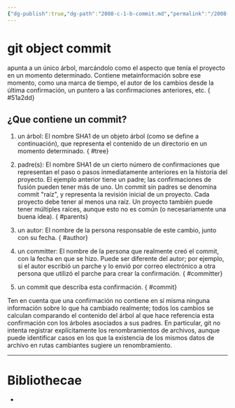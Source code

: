 ```yaml
---
{"dg-publish":true,"dg-path":"2008-c-1-b-commit.md","permalink":"/2008-c-1-b-commit/"}
---
```


# git object commit
apunta a un único árbol, marcándolo como el aspecto que tenía el proyecto en un momento determinado. Contiene metainformación sobre ese momento, como una marca de tiempo, el autor de los cambios desde la última confirmación, un puntero a las confirmaciones anteriores, etc.
{ #51a2dd}


<style> .container {font-family: sans-serif; text-align: center;} .button-wrapper button {z-index: 1;height: 40px; width: 100px; margin: 10px;padding: 5px;} .excalidraw .App-menu_top .buttonList { display: flex;} .excalidraw-wrapper { height: 800px; margin: 50px; position: relative;} :root[dir="ltr"] .excalidraw .layer-ui__wrapper .zen-mode-transition.App-menu_bottom--transition-left {transform: none;} </style><script src="https://cdn.jsdelivr.net/npm/react@17/umd/react.production.min.js"></script><script src="https://cdn.jsdelivr.net/npm/react-dom@17/umd/react-dom.production.min.js"></script><script type="text/javascript" src="https://cdn.jsdelivr.net/npm/@excalidraw/excalidraw@0/dist/excalidraw.production.min.js"></script><div id="2008-c-1-b-commitexcalidraw.md1"></div><script>(function(){const InitialData={"type":"excalidraw","version":2,"source":"https://github.com/zsviczian/obsidian-excalidraw-plugin/releases/tag/2.2.7","elements":[{"type":"rectangle","version":185,"versionNonce":2042138978,"index":"a0","isDeleted":false,"id":"g8bRoZxF","fillStyle":"solid","strokeWidth":1,"strokeStyle":"dashed","roughness":2,"opacity":100,"angle":0,"x":-214.33220663373447,"y":-145.6601862304491,"strokeColor":"#1e1e1e","backgroundColor":"#b2f2bb","width":358.2105712890625,"height":410.24420166015625,"seed":838534387,"groupIds":["9D07vwD99HJ8-nCxQ33tw"],"frameId":null,"roundness":{"type":3},"boundElements":[],"updated":1719257461180,"link":"[[Thesaurus/2008-c-1-b-commit\|2008-c-1-b-commit]]","locked":false},{"type":"line","version":158,"versionNonce":148568081,"index":"a1","isDeleted":false,"id":"GfVHCm_fTzwn08LOs8Zi9","fillStyle":"solid","strokeWidth":2,"strokeStyle":"solid","roughness":1,"opacity":100,"angle":0,"x":-215.02389526367188,"y":-79.12330764379257,"strokeColor":"#1e1e1e","backgroundColor":"transparent","width":358.9232176268231,"height":2.5113990350782274,"seed":132004947,"groupIds":["9D07vwD99HJ8-nCxQ33tw"],"frameId":null,"roundness":{"type":2},"boundElements":[],"updated":1719257461180,"link":null,"locked":false,"startBinding":null,"endBinding":null,"lastCommittedPoint":null,"startArrowhead":null,"endArrowhead":null,"points":[[0,0],[358.9232176268231,-2.5113990350782274]]},{"type":"line","version":66,"versionNonce":1081937279,"index":"a2","isDeleted":false,"id":"YnCqJ14_1KWrdI8CLFu1Z","fillStyle":"solid","strokeWidth":2,"strokeStyle":"solid","roughness":1,"opacity":100,"angle":0,"x":14.869253360040261,"y":-144.72288963996323,"strokeColor":"#1e1e1e","backgroundColor":"transparent","width":1.6742815709076808,"height":64.45902423502989,"seed":974472317,"groupIds":["9D07vwD99HJ8-nCxQ33tw"],"frameId":null,"roundness":{"type":2},"boundElements":[],"updated":1719257461180,"link":null,"locked":false,"startBinding":null,"endBinding":null,"lastCommittedPoint":null,"startArrowhead":null,"endArrowhead":null,"points":[[0,0],[1.6742815709076808,64.45902423502989]]},{"type":"text","version":117,"versionNonce":1539558897,"index":"a3","isDeleted":false,"id":"EF3J6lcg","fillStyle":"solid","strokeWidth":2,"strokeStyle":"solid","roughness":1,"opacity":100,"angle":0,"x":-165.11373002677104,"y":-142.2115139261683,"strokeColor":"#1e1e1e","backgroundColor":"transparent","width":150.21995544433594,"height":57.812819127742465,"seed":139677363,"groupIds":["9D07vwD99HJ8-nCxQ33tw"],"frameId":null,"roundness":null,"boundElements":[],"updated":1719257461180,"link":null,"locked":false,"fontSize":46.25025530219397,"fontFamily":1,"text":"Commit","rawText":"Commit","textAlign":"left","verticalAlign":"top","containerId":null,"originalText":"Commit","autoResize":true,"lineHeight":1.25},{"type":"text","version":107,"versionNonce":228394399,"index":"a4","isDeleted":false,"id":"Yf8LEfnU","fillStyle":"solid","strokeWidth":2,"strokeStyle":"solid","roughness":1,"opacity":100,"angle":0,"x":34.12325821264551,"y":-131.32882364296827,"strokeColor":"#1e1e1e","backgroundColor":"transparent","width":81.92655944824219,"height":52.6252961007271,"seed":959869299,"groupIds":["9D07vwD99HJ8-nCxQ33tw"],"frameId":null,"roundness":null,"boundElements":[],"updated":1719257461180,"link":null,"locked":false,"fontSize":42.100236880581676,"fontFamily":1,"text":"Size","rawText":"Size","textAlign":"left","verticalAlign":"top","containerId":null,"originalText":"Size","autoResize":true,"lineHeight":1.25},{"type":"line","version":278,"versionNonce":1792468945,"index":"a5","isDeleted":false,"id":"lYNGf2O7TLzUCKIdaRb6B","fillStyle":"solid","strokeWidth":2,"strokeStyle":"solid","roughness":1,"opacity":100,"angle":0,"x":-48.05972692660703,"y":-80.89336064988555,"strokeColor":"#1e1e1e","backgroundColor":"transparent","width":2.078021407767096,"height":248.54577978275225,"seed":1153898429,"groupIds":["9D07vwD99HJ8-nCxQ33tw"],"frameId":null,"roundness":{"type":2},"boundElements":[],"updated":1719257461180,"link":null,"locked":false,"startBinding":null,"endBinding":null,"lastCommittedPoint":null,"startArrowhead":null,"endArrowhead":null,"points":[[0,0],[2.078021407767096,248.54577978275225]]},{"type":"line","version":133,"versionNonce":4782527,"index":"a6","isDeleted":false,"id":"Ut7a2crilF_YyIL5nH-af","fillStyle":"solid","strokeWidth":2,"strokeStyle":"solid","roughness":1,"opacity":100,"angle":0,"x":-213.31379926440917,"y":-25.42638388030778,"strokeColor":"#1e1e1e","backgroundColor":"transparent","width":358.4988899855695,"height":5.684341886080802e-14,"seed":922889245,"groupIds":["9D07vwD99HJ8-nCxQ33tw"],"frameId":null,"roundness":{"type":2},"boundElements":[],"updated":1719257461180,"link":null,"locked":false,"startBinding":null,"endBinding":null,"lastCommittedPoint":null,"startArrowhead":null,"endArrowhead":null,"points":[[0,0],[358.4988899855695,5.684341886080802e-14]]},{"type":"line","version":152,"versionNonce":1076610481,"index":"a7","isDeleted":false,"id":"p4rWdn5MGDU8sao1tI06-","fillStyle":"solid","strokeWidth":2,"strokeStyle":"solid","roughness":1,"opacity":100,"angle":0,"x":-214.17769515776058,"y":41.378607862105156,"strokeColor":"#1e1e1e","backgroundColor":"transparent","width":362.13237118898314,"height":1.2111604011379313,"seed":103250739,"groupIds":["9D07vwD99HJ8-nCxQ33tw"],"frameId":null,"roundness":{"type":2},"boundElements":[],"updated":1719257461180,"link":null,"locked":false,"startBinding":null,"endBinding":null,"lastCommittedPoint":null,"startArrowhead":null,"endArrowhead":null,"points":[[0,0],[362.13237118898314,-1.2111604011379313]]},{"type":"text","version":96,"versionNonce":2107730399,"index":"a8","isDeleted":false,"id":"eSuNbIad","fillStyle":"solid","strokeWidth":2,"strokeStyle":"solid","roughness":1,"opacity":100,"angle":0,"x":-180.92064738044468,"y":-70.22257802487252,"strokeColor":"#1e1e1e","backgroundColor":"transparent","width":66.70172119140625,"height":39.92008614239849,"seed":250293853,"groupIds":["9D07vwD99HJ8-nCxQ33tw"],"frameId":null,"roundness":null,"boundElements":[],"updated":1719257461180,"link":"[[Thesaurus/2008-c-1-b-commit#^tree\|2008-c-1-b-commit#^tree]]","locked":false,"fontSize":31.93606891391879,"fontFamily":1,"text":"tree","rawText":"tree","textAlign":"left","verticalAlign":"top","containerId":null,"originalText":"tree","autoResize":true,"lineHeight":1.25},{"type":"text","version":207,"versionNonce":303145133,"index":"a9","isDeleted":false,"id":"7q39E9Bz","fillStyle":"hachure","strokeWidth":1,"strokeStyle":"solid","roughness":1,"opacity":100,"angle":0,"x":13.400091839148672,"y":-62.688094360675734,"strokeColor":"#1e1e1e","backgroundColor":"transparent","width":33.45353698730469,"height":19.02868169961299,"seed":29483,"groupIds":["9D07vwD99HJ8-nCxQ33tw"],"frameId":null,"roundness":null,"boundElements":[],"updated":1719294787602,"link":"[[Thesaurus/2008-d-git-hash\|2008-d-git-hash]]","locked":false,"fontSize":15.222945359690392,"fontFamily":1,"text":"hash","rawText":"hash","textAlign":"left","verticalAlign":"top","containerId":null,"originalText":"hash","autoResize":true,"lineHeight":1.25},{"type":"text","version":147,"versionNonce":1497943409,"index":"aB","isDeleted":false,"id":"MRJ2Hlqd","fillStyle":"solid","strokeWidth":2,"strokeStyle":"solid","roughness":1,"opacity":100,"angle":0,"x":-182.4157286788566,"y":56.085681519446865,"strokeColor":"#1e1e1e","backgroundColor":"transparent","width":85.170654296875,"height":32.58786884986157,"seed":569398173,"groupIds":["9D07vwD99HJ8-nCxQ33tw"],"frameId":null,"roundness":null,"boundElements":[],"updated":1719257461180,"link":"[[Thesaurus/2008-c-1-b-commit#^author\|2008-c-1-b-commit#^author]]","locked":false,"fontSize":26.07029507988926,"fontFamily":1,"text":"Author","rawText":"Author","textAlign":"left","verticalAlign":"top","containerId":null,"originalText":"Author","autoResize":true,"lineHeight":1.25},{"type":"text","version":98,"versionNonce":1451867679,"index":"aC","isDeleted":false,"id":"vDpm2WWT","fillStyle":"solid","strokeWidth":2,"strokeStyle":"dashed","roughness":2,"opacity":100,"angle":0,"x":1.5122010268869417,"y":67.52881354708191,"strokeColor":"#1e1e1e","backgroundColor":"#a5d8ff","width":55.87994384765625,"height":25,"seed":1364347965,"groupIds":["9D07vwD99HJ8-nCxQ33tw"],"frameId":null,"roundness":null,"boundElements":[],"updated":1719257461180,"link":null,"locked":false,"fontSize":20,"fontFamily":1,"text":"Scott","rawText":"Scott","textAlign":"left","verticalAlign":"top","containerId":null,"originalText":"Scott","autoResize":true,"lineHeight":1.25},{"type":"line","version":282,"versionNonce":2123364177,"index":"aD","isDeleted":false,"id":"pT8Qj7_KSBgCUi_hMAFrB","fillStyle":"solid","strokeWidth":2,"strokeStyle":"solid","roughness":1,"opacity":100,"angle":0,"x":-211.14762442899513,"y":105.4287418367351,"strokeColor":"#1e1e1e","backgroundColor":"transparent","width":362.13237118898314,"height":1.2111604011379313,"seed":1966147603,"groupIds":["9D07vwD99HJ8-nCxQ33tw"],"frameId":null,"roundness":{"type":2},"boundElements":[],"updated":1719257461180,"link":null,"locked":false,"startBinding":null,"endBinding":null,"lastCommittedPoint":null,"startArrowhead":null,"endArrowhead":null,"points":[[0,0],[362.13237118898314,-1.2111604011379313]]},{"type":"text","version":163,"versionNonce":1812636223,"index":"aE","isDeleted":false,"id":"P1NXunHY","fillStyle":"solid","strokeWidth":2,"strokeStyle":"solid","roughness":1,"opacity":100,"angle":0,"x":-198.24798813523972,"y":118.47975077701636,"strokeColor":"#1e1e1e","backgroundColor":"transparent","width":121.1390380859375,"height":31.615452090656397,"seed":54003197,"groupIds":["9D07vwD99HJ8-nCxQ33tw"],"frameId":null,"roundness":null,"boundElements":[],"updated":1719257461180,"link":"[[Thesaurus/2008-c-1-b-commit#^committer\|2008-c-1-b-commit#^committer]]","locked":false,"fontSize":25.292361672525118,"fontFamily":1,"text":"Committer","rawText":"Committer","textAlign":"left","verticalAlign":"top","containerId":null,"originalText":"Committer","autoResize":true,"lineHeight":1.25},{"type":"line","version":314,"versionNonce":689366321,"index":"aF","isDeleted":false,"id":"x6WFWaZeytN4ApYYJ3fbX","fillStyle":"solid","strokeWidth":2,"strokeStyle":"solid","roughness":1,"opacity":100,"angle":0,"x":-214.94914347403426,"y":165.9949758359311,"strokeColor":"#1e1e1e","backgroundColor":"transparent","width":362.13237118898314,"height":1.2111604011379313,"seed":253252499,"groupIds":["9D07vwD99HJ8-nCxQ33tw"],"frameId":null,"roundness":{"type":2},"boundElements":[],"updated":1719257461180,"link":null,"locked":false,"startBinding":null,"endBinding":null,"lastCommittedPoint":null,"startArrowhead":null,"endArrowhead":null,"points":[[0,0],[362.13237118898314,-1.2111604011379313]]},{"type":"text","version":124,"versionNonce":1142555231,"index":"aG","isDeleted":false,"id":"HW1U7mXL","fillStyle":"solid","strokeWidth":2,"strokeStyle":"dashed","roughness":2,"opacity":100,"angle":0,"x":7.189771966786623,"y":122.48142777548739,"strokeColor":"#1e1e1e","backgroundColor":"#a5d8ff","width":55.87994384765625,"height":25,"seed":481680691,"groupIds":["9D07vwD99HJ8-nCxQ33tw"],"frameId":null,"roundness":null,"boundElements":[],"updated":1719257461180,"link":null,"locked":false,"fontSize":20,"fontFamily":1,"text":"Scott","rawText":"Scott","textAlign":"left","verticalAlign":"top","containerId":null,"originalText":"Scott","autoResize":true,"lineHeight":1.25},{"type":"text","version":108,"versionNonce":608507665,"index":"aH","isDeleted":false,"id":"BuVyU2pi","fillStyle":"solid","strokeWidth":1,"strokeStyle":"solid","roughness":2,"opacity":100,"angle":0,"x":-182.74932269219534,"y":193.08257899760113,"strokeColor":"#1e1e1e","backgroundColor":"#a5d8ff","width":289.6997375488281,"height":25,"seed":1970576083,"groupIds":["9D07vwD99HJ8-nCxQ33tw"],"frameId":null,"roundness":null,"boundElements":[],"updated":1719257461180,"link":"[[Thesaurus/2008-c-1-b-commit#^commit\|2008-c-1-b-commit#^commit]]","locked":false,"fontSize":20,"fontFamily":1,"text":"My commit message goes here","rawText":"My commit message goes here","textAlign":"left","verticalAlign":"top","containerId":null,"originalText":"My commit message goes here","autoResize":true,"lineHeight":1.25},{"type":"text","version":185,"versionNonce":2139643519,"index":"aI","isDeleted":false,"id":"aK1xjk0K","fillStyle":"solid","strokeWidth":2,"strokeStyle":"solid","roughness":1,"opacity":100,"angle":0,"x":-189.44802663347355,"y":-8.204181049900114,"strokeColor":"#1e1e1e","backgroundColor":"transparent","width":95.56434631347656,"height":30.793583257926418,"seed":488131859,"groupIds":["9D07vwD99HJ8-nCxQ33tw"],"frameId":null,"roundness":null,"boundElements":[],"updated":1719257461180,"link":"[[Thesaurus/2008-c-1-b-commit#^parents\|2008-c-1-b-commit#^parents]]","locked":false,"fontSize":24.634866606341134,"fontFamily":1,"text":"Parents","rawText":"Parents","textAlign":"left","verticalAlign":"top","containerId":null,"originalText":"Parents","autoResize":true,"lineHeight":1.25},{"type":"text","version":268,"versionNonce":1523921261,"index":"aJ","isDeleted":false,"id":"x2EG2d5m","fillStyle":"hachure","strokeWidth":1,"strokeStyle":"solid","roughness":1,"opacity":100,"angle":0,"x":19.044055653583825,"y":-3.6824387068597275,"strokeColor":"#1e1e1e","backgroundColor":"transparent","width":33.45353698730469,"height":19.02868169961299,"seed":785465315,"groupIds":["04gzmbZQj78M_ouozFhJF"],"frameId":null,"roundness":null,"boundElements":[],"updated":1719294796139,"link":"[[Thesaurus/2008-d-git-hash\|2008-d-git-hash]]","locked":false,"fontSize":15.222945359690392,"fontFamily":1,"text":"hash","rawText":"hash","textAlign":"left","verticalAlign":"top","containerId":null,"originalText":"hash","autoResize":true,"lineHeight":1.25},{"type":"text","version":179,"versionNonce":1880790349,"index":"aA","isDeleted":true,"id":"XDGGic6W","fillStyle":"hachure","strokeWidth":1,"strokeStyle":"solid","roughness":1,"opacity":100,"angle":0,"x":-18.480352820685766,"y":6.961521915692835,"strokeColor":"#1e1e1e","backgroundColor":"transparent","width":111.68495178222656,"height":19.02868169961299,"seed":1919593053,"groupIds":["9D07vwD99HJ8-nCxQ33tw"],"frameId":null,"roundness":null,"boundElements":[],"updated":1719294793289,"link":"[[Thesaurus/2008-d-git-hash\|2008-d-git-hash]]","locked":false,"fontSize":15.222945359690392,"fontFamily":1,"text":"📍[[git hash\|git hash]]","rawText":"[[Thesaurus/2008-d-git-hash\|git hash]]","textAlign":"left","verticalAlign":"top","containerId":null,"originalText":"📍[[git hash\|git hash]]","autoResize":true,"lineHeight":1.25}],"appState":{"theme":"light","viewBackgroundColor":"#ffffff","currentItemStrokeColor":"#1e1e1e","currentItemBackgroundColor":"#b2f2bb","currentItemFillStyle":"solid","currentItemStrokeWidth":1,"currentItemStrokeStyle":"solid","currentItemRoughness":2,"currentItemOpacity":100,"currentItemFontFamily":1,"currentItemFontSize":20,"currentItemTextAlign":"left","currentItemStartArrowhead":null,"currentItemEndArrowhead":"arrow","scrollX":443.2135680116989,"scrollY":196.92109335481157,"zoom":{"value":1.3629332492465427},"currentItemRoundness":"round","gridSize":null,"gridColor":{"Bold":"#C9C9C9FF","Regular":"#EDEDEDFF"},"currentStrokeOptions":null,"previousGridSize":null,"frameRendering":{"enabled":true,"clip":true,"name":true,"outline":true},"objectsSnapModeEnabled":false},"files":{}};InitialData.scrollToContent=true;App=()=>{const e=React.useRef(null),t=React.useRef(null),[n,i]=React.useState({width:void 0,height:void 0});return React.useEffect(()=>{i({width:t.current.getBoundingClientRect().width,height:t.current.getBoundingClientRect().height});const e=()=>{i({width:t.current.getBoundingClientRect().width,height:t.current.getBoundingClientRect().height})};return window.addEventListener("resize",e),()=>window.removeEventListener("resize",e)},[t]),React.createElement(React.Fragment,null,React.createElement("div",{className:"excalidraw-wrapper",ref:t},React.createElement(ExcalidrawLib.Excalidraw,{ref:e,width:n.width,height:n.height,initialData:InitialData,viewModeEnabled:!0,zenModeEnabled:!0,gridModeEnabled:!1})))},excalidrawWrapper=document.getElementById("2008-c-1-b-commitexcalidraw.md1");ReactDOM.render(React.createElement(App),excalidrawWrapper);})();</script>

## ¿Que contiene un commit?
1. un árbol: El nombre SHA1 de un objeto árbol (como se define a continuación), que representa el contenido de un directorio en un momento determinado.
{ #tree}

2. padre(s): El nombre SHA1 de un cierto número de confirmaciones que representan el paso o pasos inmediatamente anteriores en la historia del proyecto. El ejemplo anterior tiene un padre; las confirmaciones de fusión pueden tener más de uno. Un commit sin padres se denomina commit "raíz", y representa la revisión inicial de un proyecto. Cada proyecto debe tener al menos una raíz. Un proyecto también puede tener múltiples raíces, aunque esto no es común (o necesariamente una buena idea).
{ #parents}

3. un autor: El nombre de la persona responsable de este cambio, junto con su fecha.
{ #author}

4. un committer: El nombre de la persona que realmente creó el commit, con la fecha en que se hizo. Puede ser diferente del autor; por ejemplo, si el autor escribió un parche y lo envió por correo electrónico a otra persona que utilizó el parche para crear la confirmación.
{ #committer}

5. un commit que describa esta confirmación.
{ #commit}


Ten en cuenta que una confirmación no contiene en sí misma ninguna información sobre lo que ha cambiado realmente; todos los cambios se calculan comparando el contenido del árbol al que hace referencia esta confirmación con los árboles asociados a sus padres. En particular, git no intenta registrar explícitamente los renombramientos de archivos, aunque puede identificar casos en los que la existencia de los mismos datos de archivo en rutas cambiantes sugiere un renombramiento. 

---
# Bibliothecae
- 